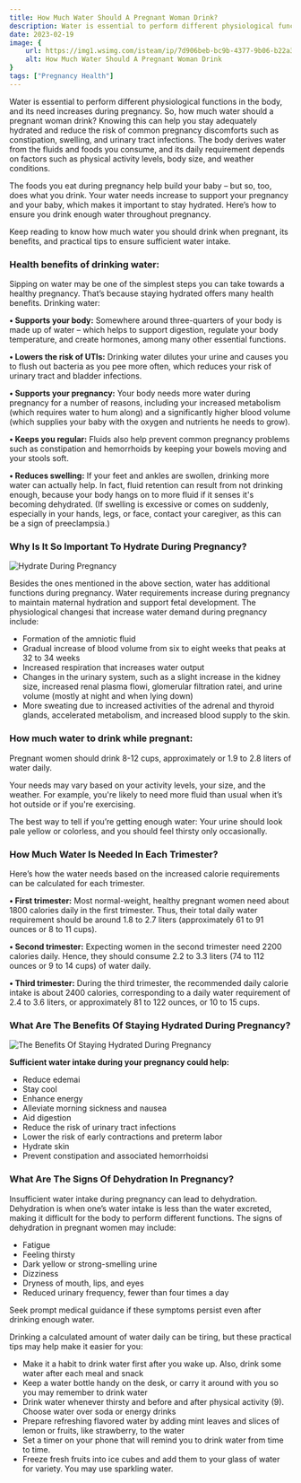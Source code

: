 ```yaml
---
title: How Much Water Should A Pregnant Woman Drink?
description: Water is essential to perform different physiological functions in the body, and its need increases during pregnancy. So, how much water should a pregnant woman drink? Knowing this can help you stay adequately hydrated a...
date: 2023-02-19
image: {
    url: https://img1.wsimg.com/isteam/ip/7d906beb-bc9b-4377-9b06-b22a3566899c/images.jpeg-92.jpg/:/cr=t:0%25,l:0%25,w:100%25,h:100%25/rs=w:1280 ,
    alt: How Much Water Should A Pregnant Woman Drink
}
tags: ["Pregnancy Health"]
---
```

Water is essential to perform different physiological functions in the body, and its need increases during pregnancy. So, how much water should a pregnant woman drink? Knowing this can help you stay adequately hydrated and reduce the risk of common pregnancy discomforts such as constipation, swelling, and urinary tract infections. The body derives water from the fluids and foods you consume, and its daily requirement depends on factors such as physical activity levels, body size, and weather conditions.

The foods you eat during pregnancy help build your baby – but so, too, does what you drink. Your water needs increase to support your pregnancy and your baby, which makes it important to stay hydrated. Here’s how to ensure you drink enough water throughout pregnancy.

Keep reading to know how much water you should drink when pregnant, its benefits, and practical tips to ensure sufficient water intake.
 

### Health benefits of drinking water:

Sipping on water may be one of the simplest steps you can take towards a healthy pregnancy. That’s because staying hydrated offers many health benefits. Drinking water:

**• Supports your body:** Somewhere around three-quarters of your body is made up of water – which helps to support digestion, regulate your body temperature, and create hormones, among many other essential functions.


**• Lowers the risk of UTIs:** Drinking water dilutes your urine and causes you to flush out bacteria as you pee more often, which reduces your risk of urinary tract and bladder infections.


**• Supports your pregnancy:** Your body needs more water during pregnancy for a number of reasons, including your increased metabolism (which requires water to hum along) and a significantly higher blood volume (which supplies your baby with the oxygen and nutrients he needs to grow).


**• Keeps you regular:** Fluids also help prevent common pregnancy problems such as constipation and hemorrhoids by keeping your bowels moving and your stools soft.


**• Reduces swelling:** If your feet and ankles are swollen, drinking more water can actually help. In fact, fluid retention can result from not drinking enough, because your body hangs on to more fluid if it senses it's becoming dehydrated. (If swelling is excessive or comes on suddenly, especially in your hands, legs, or face, contact your caregiver, as this can be a sign of preeclampsia.)
 

### Why Is It So Important To Hydrate During Pregnancy? 

![Hydrate During Pregnancy](https://img1.wsimg.com/isteam/ip/7d906beb-bc9b-4377-9b06-b22a3566899c/images.jpeg-93-1b15513.jpg/:/rs=w:1280)

Besides the ones mentioned in the above section, water has additional functions during pregnancy. Water requirements increase during pregnancy to maintain maternal hydration and support fetal development. The physiological changesi that increase water demand during pregnancy include:

- Formation of the amniotic fluid
- Gradual increase of blood volume from six to eight weeks that peaks at 32 to 34 weeks
- Increased respiration that increases water output
- Changes in the urinary system, such as a slight increase in the kidney size, increased renal plasma flowi, glomerular filtration ratei, and urine volume (mostly at night and when lying down)
- More sweating due to increased activities of the adrenal and thyroid glands, accelerated metabolism, and increased blood supply to the skin.

### How much water to drink while pregnant:

Pregnant women should drink 8-12 cups, approximately  or 1.9 to 2.8 liters of water daily.

Your needs may vary based on your activity levels, your size, and the weather. For example, you're likely to need more fluid than usual when it’s hot outside or if you're exercising.

The best way to tell if you’re getting enough water: Your urine should look pale yellow or colorless, and you should feel thirsty only occasionally.
 

### How Much Water Is Needed In Each Trimester? 



Here’s how the water needs based on the increased calorie requirements can be calculated for each trimester.

**• First trimester:** Most normal-weight, healthy pregnant women need about 1800 calories daily in the first trimester. Thus, their total daily water requirement should be around 1.8 to 2.7 liters (approximately 61 to 91 ounces or 8 to 11 cups).

**• Second trimester:** Expecting women in the second trimester need  2200 calories daily. Hence, they should consume 2.2 to 3.3 liters (74 to 112 ounces or 9 to 14 cups) of water daily.

**• Third trimester:** During the third trimester, the recommended daily calorie intake is about 2400 calories, corresponding to a daily water requirement of 2.4 to 3.6 liters, or approximately 81 to 122 ounces, or 10 to 15 cups.
 

### What Are The Benefits Of Staying Hydrated During Pregnancy? 

![The Benefits Of Staying Hydrated During Pregnancy](https://img1.wsimg.com/isteam/ip/7d906beb-bc9b-4377-9b06-b22a3566899c/images.jpeg-94.jpg/:/cr=t:0%25,l:0%25,w:100%25,h:100%25/rs=w:1280)

**Sufficient water intake during your pregnancy could help:**

- Reduce edemai
- Stay cool
- Enhance energy
- Alleviate morning sickness and nausea
- Aid digestion
- Reduce the risk of urinary tract infections
- Lower the risk of early contractions and preterm labor
- Hydrate skin
- Prevent constipation and associated hemorrhoidsi

### What Are The Signs Of Dehydration In Pregnancy?

Insufficient water intake during pregnancy can lead to dehydration. Dehydration is when one’s water intake is less than the water excreted, making it difficult for the body to perform different functions. The signs of dehydration in pregnant women may include:

- Fatigue
- Feeling thirsty
- Dark yellow or strong-smelling urine
- Dizziness
- Dryness of mouth, lips, and eyes
- Reduced urinary frequency, fewer than four times a day

Seek prompt medical guidance if these symptoms persist even after drinking enough water.

Drinking a calculated amount of water daily can be tiring, but these practical tips may help make it easier for you:

- Make it a habit to drink water first after you wake up. Also, drink some water after each meal and snack
- Keep a water bottle handy on the desk, or carry it around with you so you may remember to drink water
- Drink water whenever thirsty and before and after physical activity (9). Choose water over soda or energy drinks
- Prepare refreshing flavored water by adding mint leaves and slices of lemon or fruits, like strawberry, to the water
- Set a timer on your phone that will remind you to drink water from time to time.
- Freeze fresh fruits into ice cubes and add them to your glass of water for variety. You may use sparkling water.